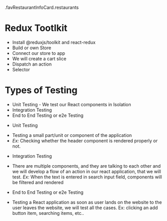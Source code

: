 .favRestaurantInfoCard.restaurants

# Redux Tootlkit

- Install @reduxjs/toolkit and react-redux
- Build or own Store
- Connect our store to app
- We will create a cart slice
- Dispatch an action
- Selector

# Types of Testing

- Unit Testing - We test our React components in Isolation
- Integration Testing
- End to End Testing or e2e Testing

* Unit Testing

- Testing a small part/unit or component of the application
- _Ex:_ Checking whether the header component is rendered properly or not.

* Integration Testing

- There are multiple components, and they are talking to each other and we will develop a flow of an action in our react application, that we will test.
  _Ex:_ When the text is entered in search input field, components will be filtered and rendered

* End to End Testing or e2e Testing

- Testing a React application as soon as user lands on the website to the user leaves the website, we will test all the cases.
  Ex: clicking an add button item, searching items, etc..
